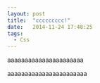 ```yaml
---
layout: post
title:  "ccccccccc!"
date:   2014-11-24 17:48:25
tags:
  - Css
---
```


aaaaaaaaaaaaaaaaaaaaaa

<!--more-->

aaaaaaaaaaaaaaaaaaaaaaa



